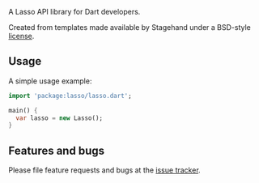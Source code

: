 A Lasso API library for Dart developers.

Created from templates made available by Stagehand under a BSD-style
[license](https://github.com/dart-lang/stagehand/blob/master/LICENSE).

## Usage

A simple usage example:

```dart
import 'package:lasso/lasso.dart';

main() {
  var lasso = new Lasso();
}
```

## Features and bugs

Please file feature requests and bugs at the [issue tracker][tracker].

[tracker]: https://github.com/point-source/dart_lasso/issues
